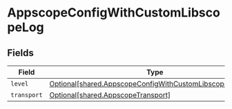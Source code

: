 # AppscopeConfigWithCustomLibscopeLog


## Fields

| Field                                                                                                                            | Type                                                                                                                             | Required                                                                                                                         | Description                                                                                                                      |
| -------------------------------------------------------------------------------------------------------------------------------- | -------------------------------------------------------------------------------------------------------------------------------- | -------------------------------------------------------------------------------------------------------------------------------- | -------------------------------------------------------------------------------------------------------------------------------- |
| `level`                                                                                                                          | [Optional[shared.AppscopeConfigWithCustomLibscopeLogLevel]](undefined/models/shared/appscopeconfigwithcustomlibscopeloglevel.md) | :heavy_minus_sign:                                                                                                               | N/A                                                                                                                              |
| `transport`                                                                                                                      | [Optional[shared.AppscopeTransport]](undefined/models/shared/appscopetransport.md)                                               | :heavy_minus_sign:                                                                                                               | N/A                                                                                                                              |
